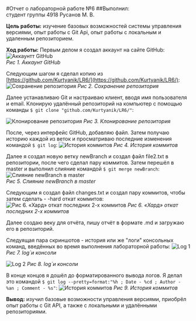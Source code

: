#Отчет о лабораторной работе №6
##Выполнил:<br/> студент группы 4918 Русанов М. В.

**Цель работы:**  изучение базовых возможностей системы управления версиями, опыт работы с Git Api, опыт работы с локальным и удаленным репозиторием.

**Ход работы:**
Первым делом я создал аккаунт на сайте GitHub:
![Аккаунтт GitHub](https://sun9-62.userapi.com/impf/bw2K_hoX7LdRUXk4D1oc1UHeoqecCVqD1HXx6A/cIPutvufKkI.jpg?size=422x254&quality=96&proxy=1&sign=6aadbdcda2833bf117165afeb367e00b&type=album)<br/>
*Рис 1. Аккаунт GitHub*

Следующим шагом я сделал копию из [https://github.com/Kurtyanik/LR6/](https://github.com/Kurtyanik/LR6/):
![Сохранение репозитория](https://sun9-13.userapi.com/impf/48rbl2hodUbXFox-u8tCzfcHXQi2wc7ZHABEyA/R8Q2R_1PfCA.jpg?size=555x328&quality=96&proxy=1&sign=23c822f341903e62ff5459769c758082&type=album)
*Рис 2. Сохранение репозитория*

Далее устанавливаю Git и настраиваю клиент, вводя имя пользователя и email. Клонирую удалённый репозиторий на компьютер с помощью команды `$ git clone "github.com/Kurtyanik/LR6/"`:

![Клонирование репозитория](https://sun9-54.userapi.com/impf/S_GyHL_Hao0mUWiaQ2Y_I_mm9LkxLxz5TzZbfg/qysgB89xfPo.jpg?size=624x174&quality=96&proxy=1&sign=ae2bdc5f110415a8599de2c823c931ac&type=album)
*Рис 3. Клонирование репозитория*

После, через интерфейс GitHub, добавляю файл. Затем получаю историю каждой из веток и просматриваю последние изменения командой `$ git log`:
![История коммитов](https://sun9-5.userapi.com/impf/8RNmYEqudCM7T3brkOyN3gE-ZnLT2_SgaoiZ0Q/L9TkUedjYy4.jpg?size=624x259&quality=96&proxy=1&sign=25e427d26c2fe947ac042b525c811739&type=album)
*Рис 4. История коммитов*

Далее я создал новую ветку newBranch и создал файл file2.txt в репозитории, после чего сделал пару коммитов. Затем перешёл в master и выполнил слияние командой `$ git merge newBranch`:
![Слияние newBranch в master](https://sun9-41.userapi.com/impf/kJzKUVX4bHxDtTTpS55FL45bdJ3xKFptnIHgkA/EEqQ0J6PpKs.jpg?size=378x150&quality=96&proxy=1&sign=65631be4eb65d3b57167f4096a5204b7&type=album)<br/>
*Рис 5. Слияние newBranch в master*

Следующим я создал файл changes.txt и создал пару коммитов, чтобы затем сделать - -hard откат коммитов:
![Рис 6. «Хард» откат последних 2-х коммитов](https://sun9-67.userapi.com/impf/22bh5N-u_YRP85iO3AB1A2H5923d3u4fOrpSSA/s_puPbOqiJc.jpg?size=561x287&quality=96&proxy=1&sign=76a910eb1e28ba847ebb399f9f1cf893&type=album)
*Рис 6. «Хард» откат последних 2-х коммитов*

Далее создаю веку для отчёта, пишу отчёт в формате .md и загружаю его в репозиторий.

Следуящая пара скриншотов - история или же "логи" консольных команд, введённых во время выполнения лабораторной работы:
![Log 1](https://sun9-49.userapi.com/impf/oG19DT7xK79SL5Jag-BakDTxPwmCLcm-UP_Yiw/pX9adPQw-4Q.jpg?size=627x562&quality=96&proxy=1&sign=ebed1f3f05c7d46a2d540c95a48fb9e0&type=album)
*Рис 7.  log`и консоли*

![Log 2](https://sun9-53.userapi.com/impf/42qBJn34wV2XSK2KixRaE5ZVip6t57ttMpJtbQ/SrlJF1aaaSE.jpg?size=627x567&quality=96&proxy=1&sign=819badd692252fd3ed84117b45c58a52&type=album)
*Рис 8.  log`и консоли*

В конце концов я дошёл до форматированного вывода логов. Я делал это командой `$ git log --pretty=format:"%h ; Date - %cd ; Author - %an ; Comment - %s"`:
![История коммитов](https://sun9-66.userapi.com/impf/rOHQGByK3XGcnPzYUVYzzOZcYB-v2DmC8LxhzQ/3shJ2EwVSu0.jpg?size=1280x236&quality=96&sign=a7fcb3ca8bf05db7452f63ac8d9bbd50&type=album)
*Рис 9. История коммитов*

**Вывод:** изучил базовые возможности управления версиями, приобрёл опыт работы с Git API, а также с локальными и удалёнными репозиториями.